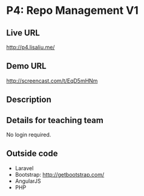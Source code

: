# P4: Repo Management V1

## Live URL
http://p4.lisaliu.me/

## Demo URL
http://screencast.com/t/EqD5mHNm

## Description

## Details for teaching team
No login required.

## Outside code
* Laravel
* Bootstrap: http://getbootstrap.com/
* AngularJS
* PHP
